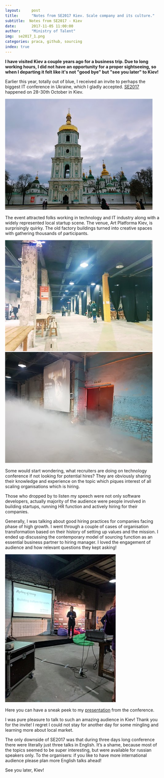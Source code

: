 ```yaml
---
layout:     post
title:      "Notes from SE2017 Kiev. Scale company and its culture."
subtitle:  Notes from SE2017 - Kiev
date:       2017-11-05 11:00:00 
author:     "Ministry of Talent"
img:  se2017_1.png
categories: praca, github, sourcing
index: true
---
```


<b>I have visited Kiev a couple years ago for a business trip. Due to long working hours, I did not have an opportunity for a proper sightseeing, so when I departing it felt like it's not "good bye" but "see you later" to Kiev!</b>

  
Earlier this year, totally out of blue, I received an invite to perhaps the biggest IT conference in Ukraine, which I gladly accepted. <a href="https://se2017.indevlab.com/" target="_blank">SE2017</a> happened on 28-30th October in Kiev.
 
 <img src="/images/rsz_se2017_churches.jpg" class="img-responsive" alt="Picture">
 
 The event attracted folks working in technology and IT industry along with a widely represented local startup scene. The venue, Art Platforma Kiev, is surprisingly quirky. The old factory buildings turned into creative spaces with gathering thousands of participants. 
 
 <img src="/images/rsz_industr.jpg" class="img-responsive" alt="Picture"> <img src="/images/rsz_se2017_blue.jpg" class="img-responsive" alt="Picture">
  
 Some would start wondering, what recruiters are doing on technology conference if not looking for potential hires? They are obviously sharing their knowledge and experience on the topic which piques interest of all scaling organisations which is hiring. 
 
 Those who dropped by to listen my speech were not only software developers, actually majority of the audience were people involved in building startups, running HR function and actively hiring for their companies.
 
 Generally, I was talking about good hiring practices for companies facing phase of high growth. I went through a couple of cases of organisation transformation based on their history of setting up values and the mission. I ended up discussing the contemporary model of sourcing function as an essential business partner to hiring manager. I loved the engagement of audience and how relevant questions they kept asking!
 
 <img src="/images/se2017conference.jpg" class="img-responsive" alt="Picture">
 
 Here you can have a sneak peek to my <a href="https://www.slideshare.net/desiak/mystery-of-hiring-building-culture-for-scale-81825174" target="_blank"> presentation</a> from the conference. 

 
 I was pure pleasure to talk to such an amazing audience in Kiev! Thank you for the invite! I regret I could not stay for another day for some mingling and learning more about local market. 
 
 The only downside of SE2017 was that during three days long conference there were literally just three talks in English. It’s a shame, because most of the topics seemed to be super interesting, but were available for russian speakers only. To the organisers: if you like to have more international audience please plan more English talks ahead!
 
 See you later, Kiev!
  
  
  
  
  
 
 
 
  
  
  
   
   
  


